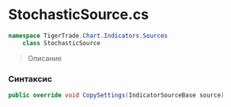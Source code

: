 
# StochasticSource.cs
```csharp
namespace TigerTrade.Chart.Indicators.Sources  
    class StochasticSource
```

> Описание

### Синтаксис
```csharp
public override void CopySettings(IndicatorSourceBase source)
```
